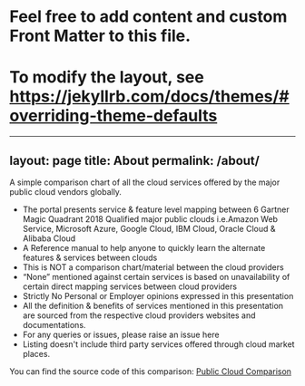 # Feel free to add content and custom Front Matter to this file.
# To modify the layout, see https://jekyllrb.com/docs/themes/#overriding-theme-defaults

---
layout: page
title: About
permalink: /about/
---
<head>
    <meta charset="utf-8">
    <link rel="icon" type="image/x-icon" href="/favicon.ico"/>
    <meta http-equiv="X-UA-Compatible" content="IE=edge">
    <meta name="viewport" content="width=device-width, initial-scale=1">
    <meta name="robots" content="follow,index">
    <META NAME="Title" CONTENT="A Public Cloud Comparison | AWS vs Azure vs Google vs IBM vs Oracle vs Alibaba">
    <META NAME="Keywords" CONTENT="AWS vs Azure vs Google vs IBM vs Oracle vs Alibaba, AWS vs Azure, Azure vs Google">
    <META NAME="Description" CONTENT="A detailed public cloud services comparison & mapping of Amazon AWS, Microsoft Azure, Google Cloud, IBM Cloud, Oracle Cloud.">
    <META NAME="Author" CONTENT="Ilyas">
    <META NAME="Subject" CONTENT="A Public Cloud Comparison | AWS vs Azure vs Google vs IBM vs Oracle vs Alibaba">
    <meta property="og:type" content="website">
    <meta property="og:title" content="A Public Cloud Comparison | AWS vs Azure vs Google vs IBM vs Oracle vs Alibaba">
    <meta property="og:locale" content="en_US">
    <meta property="og:description" content="A detailed public cloud services comparison & mapping of Amazon AWS, Microsoft Azure, Google Cloud, IBM Cloud, Oracle Cloud.">
    <link rel="canonical" href="https://comparecloud.in/">
    <meta property="og:url" content="https://comparecloud.in/">
    <meta property="og:site_name" content="A Public Cloud Comparison | AWS vs Azure vs Google vs IBM vs Oracle vs Alibaba">
    <meta property="og:image" content="/img/Logo_small.jpg">
    <meta name="twitter:card" content="summary_large_image">
    <meta name="twitter:site" content="@">
    <meta name="twitter:creator" content="@">
    <meta property="article:author" content="https://www.facebook.com/sitez.GR">
    <meta name="twitter:description" content="A detailed public cloud services comparison & mapping of Amazon AWS, Microsoft Azure, Google Cloud, IBM Cloud, Oracle Cloud.">
    <meta name="twitter:title" content="A public Cloud Compareison : AWS vs Azure vs Google vs IBM vs Oracle vs Alibaba">
    <title>AWS vs Azure vs Google vs IBM vs Oracle vs Alibaba | A detailed comparison and mapping between various cloud services</title>
</head>
<script type="text/javascript" src="//s7.addthis.com/js/300/addthis_widget.js#pubid=ra-552c144e4f497fe9"></script>
<!-- Place this tag in your head or just before your close body tag. -->
<script async defer src="https://buttons.github.io/buttons.js"></script>
<!-- Include the script that builds the page and powers Netlify CMS -->
<script src="https://unpkg.com/netlify-cms@^2.0.0/dist/netlify-cms.js"></script>
      
A simple comparison chart of all the cloud services offered by the major public cloud vendors globally. 

* The portal presents service & feature level mapping between 6 Gartner Magic Quadrant 2018 Qualified major public clouds i.e.Amazon Web Service, Microsoft Azure, Google Cloud, IBM Cloud, Oracle Cloud & Alibaba Cloud
* A Reference manual to help anyone to quickly learn the alternate features & services between clouds
* This is NOT a comparison chart/material between the cloud providers
* “None” mentioned against certain services is based on unavailability of certain direct mapping services between cloud providers
* Strictly No Personal or Employer opinions expressed in this presentation
* All the definition & benefits of services mentioned in this presentation are sourced from the respective cloud providers websites and documentations.
* For any queries or issues, please raise an issue here
* Listing doesn't include third party services offered through cloud market places.

You can find the source code of this comparison:
[Public Cloud Comparison](https://github.com/ilyas-it83/CloudComparer/)
